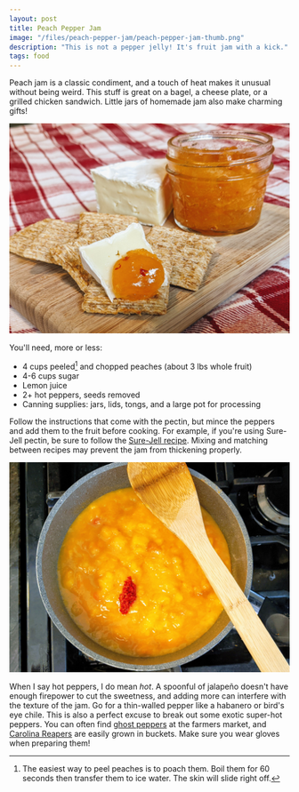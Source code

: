 ```yaml
---
layout: post
title: Peach Pepper Jam
image: "/files/peach-pepper-jam/peach-pepper-jam-thumb.png"
description: "This is not a pepper jelly! It's fruit jam with a kick."
tags: food
---
```


Peach jam is a classic condiment, and a touch of heat makes it unusual without being weird. This stuff is great on a bagel, a cheese plate, or a grilled chicken sandwich. Little jars of homemade jam also make charming gifts!

![Peach pepper jam with cheese and crackers](/files/peach-pepper-jam/peach-pepper-jam-4x3.png)

You'll need, more or less:

- 4 cups peeled[^1] and chopped peaches (about 3 lbs whole fruit)
- 4-6 cups sugar
- Lemon juice
- 2+ hot peppers, seeds removed
- Canning supplies: jars, lids, tongs, and a large pot for processing

[^1]: The easiest way to peel peaches is to poach them. Boil them for 60 seconds then transfer them to ice water. The skin will slide right off.

Follow the instructions that come with the pectin, but mince the peppers and add them to the fruit before cooking. For example, if you're using Sure-Jell pectin, be sure to follow the [Sure-Jell recipe](https://www.myfoodandfamily.com/recipe/053003/surejell-peach-jam). Mixing and matching between recipes may prevent the jam from thickening properly.

![Minced hot pepper added to a saucepan of peaches and sugar](/files/peach-pepper-jam/peach-pepper-progress-4x3.png)

When I say hot peppers, I do mean *hot*. A spoonful of jalapeño doesn't have enough firepower to cut the sweetness, and adding more can interfere with the texture of the jam. Go for a thin-walled pepper like a habanero or bird's eye chile. This is also a perfect excuse to break out some exotic super-hot peppers. You can often find [ghost peppers](https://en.wikipedia.org/wiki/Bhut_jolokia) at the farmers market, and [Carolina Reapers](https://en.wikipedia.org/wiki/Carolina_Reaper) are easily grown in buckets. Make sure you wear gloves when preparing them!
